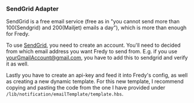 ### SendGrid Adapter

 
SendGrid is a free email service (free as in "you cannot send more than 100(Sendgrid) and 200(Mailjet) emails a day"), which is more than enough for Fredy.
   
To use [SendGrid](https://sendgrid.com/), you need to create an account. You'll need to decided from which email address you want Fredy to send from. E.g. if you use yourGmailAccount@gmail.com, you have to add this to sendgrid and verify it as well.     

Lastly you have to create an api-key and feed it into Fredy's config, as well as creating a new dynamic template. For this new template, I recommend copying and pasting the code from the one I have provided under `/lib/notification/emailTemplate/template.hbs`.
